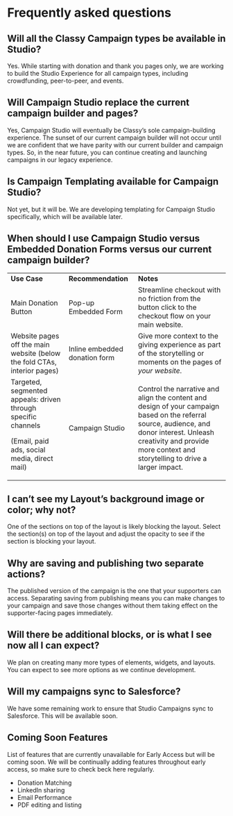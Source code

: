 # Frequently asked questions

## Will all the Classy Campaign types be available in Studio?

Yes. While starting with donation and thank you pages only, we are working to build the Studio Experience for all campaign types, including crowdfunding, peer-to-peer, and events.

## Will Campaign Studio replace the current campaign builder and pages?

Yes, Campaign Studio will eventually be Classy’s sole campaign-building experience. The sunset of our current campaign builder will not occur until we are confident that we have parity with our current builder and campaign types. So, in the near future, you can continue creating and launching campaigns in our legacy experience.

## Is Campaign Templating available for Campaign Studio?

Not yet, but it will be. We are developing templating for Campaign Studio specifically, which will be available later.

## When should I use Campaign Studio versus Embedded Donation Forms versus our current campaign builder?

<table>
  <tr>
   <td><strong>Use Case</strong>
   </td>
   <td><strong>Recommendation</strong>
   </td>
   <td><strong>Notes</strong>
   </td>
  </tr>
  <tr>
   <td>Main Donation Button
   </td>
   <td>Pop-up Embedded Form
   </td>
   <td>Streamline checkout with no friction from the button click to the checkout flow on your main website.
   </td>
  </tr>
  <tr>
   <td>Website pages off the main website (below the fold CTAs, interior pages)
   </td>
   <td>Inline embedded donation form
   </td>
   <td>Give more context to the giving experience as part of the storytelling or moments on the pages of <em>your website</em>. 
   </td>
  </tr>
  <tr>
   <td>Targeted, segmented appeals: driven through specific channels
<p>
(Email, paid ads, social media, direct mail)
   </td>
   <td>Campaign Studio
   </td>
   <td>Control the narrative and align the content and design of your campaign based on the referral source, audience, and donor interest. Unleash creativity and provide more context and storytelling to drive a larger impact. 
   </td>
  </tr>
</table>

## I can’t see my Layout’s background image or color; why not?

One of the sections on top of the layout is likely blocking the layout. Select the section(s) on top of the layout and adjust the opacity to see if the section is blocking your layout.

## Why are saving and publishing two separate actions?

The published version of the campaign is the one that your supporters can access. Separating saving from publishing means you can make changes to your campaign and save those changes without them taking effect on the supporter-facing pages immediately.

## Will there be additional blocks, or is what I see now all I can expect?

We plan on creating many more types of elements, widgets, and layouts. You can expect to see more options as we continue development.

## Will my campaigns sync to Salesforce?

We have some remaining work to ensure that Studio Campaigns sync to Salesforce. This will be available soon.

## Coming Soon Features

List of features that are currently unavailable for Early Access but will be coming soon. We will be continually adding features throughout early access, so make sure to check beck here regularly.

- Donation Matching
- LinkedIn sharing
- Email Performance
- PDF editing and listing
